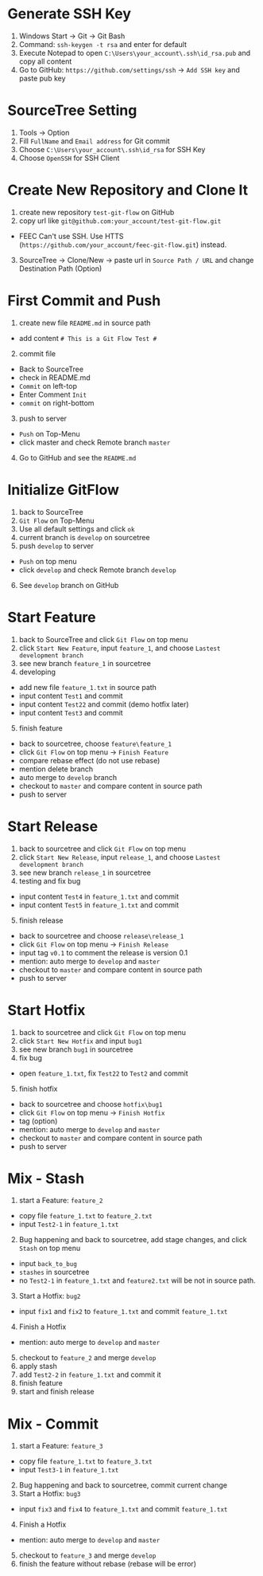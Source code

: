 # Generate SSH Key
1. Windows Start -> Git -> Git Bash
2. Command: `ssh-keygen -t rsa` and enter for default
3. Execute Notepad to open `C:\Users\your_account\.ssh\id_rsa.pub` and copy all content
4. Go to GitHub: `https://github.com/settings/ssh` -> `Add SSH key` and paste pub key

# SourceTree Setting
1. Tools -> Option
2. Fill `FullName` and `Email address` for Git commit
3. Choose `C:\Users\your_account\.ssh\id_rsa` for SSH Key
4. Choose `OpenSSH` for SSH Client

# Create New Repository and Clone It 
1. create new repository `test-git-flow` on GitHub
2. copy url like `git@github.com:your_account/test-git-flow.git`
  * FEEC Can't use SSH. Use HTTS (`https://github.com/your_account/feec-git-flow.git`) instead.
3. SourceTree -> Clone/New -> paste url in `Source Path / URL` and change Destination Path (Option)

# First Commit and Push
1. create new file `README.md` in source path
  * add content `# This is a Git Flow Test #`
2. commit file
  * Back to SourceTree
  * check in README.md
  * `Commit` on left-top
  * Enter Comment `Init`
  * `commit` on right-bottom
3. push to server
  * `Push` on Top-Menu
  * click master and check Remote branch `master`
4. Go to GitHub and see the `README.md`

# Initialize GitFlow
1. back to SourceTree
2. `Git Flow` on Top-Menu
3. Use all default settings and click `ok`
4. current branch is `develop` on sourcetree
5. push `develop` to server
  * `Push` on top menu
  * click `develop` and check Remote branch `develop`
6. See `develop` branch on GitHub

# Start Feature
1. back to SourceTree and click `Git Flow` on top menu
2. click `Start New Feature`, input `feature_1`, and choose `Lastest development branch`
3. see new branch `feature_1` in sourcetree
4. developing
  * add new file `feature_1.txt` in source path
  * input content `Test1` and commit
  * input content `Test22` and commit (demo hotfix later)
  * input content `Test3` and commit
5. finish feature
  * back to sourcetree, choose `feature\feature_1` 
  * click `Git Flow` on top menu -> `Finish Feature`
  * compare rebase effect (do not use rebase)
  * mention delete branch
  * auto merge to `develop` branch
  * checkout to `master` and compare content in source path
  * push to server

# Start Release
1. back to sourcetree and click `Git Flow` on top menu
2. click `Start New Release`, input `release_1`, and choose `Lastest development branch`
3. see new branch `release_1` in sourcetree
4. testing and fix bug
  * input content `Test4` in `feature_1.txt` and commit
  * input content `Test5` in `feature_1.txt` and commit
5. finish release
  * back to sourcetree and choose `release\release_1`
  * click `Git Flow` on top menu -> `Finish Release`
  * input tag `v0.1` to comment the release is version 0.1
  * mention: auto merge to `develop` and `master`
  * checkout to `master` and compare content in source path
  * push to server

# Start Hotfix
1. back to sourcetree and click `Git Flow` on top menu
2. click `Start New Hotfix` and input `bug1`
3. see new branch `bug1` in sourcetree
4. fix bug
  * open `feature_1.txt`, fix `Test22` to `Test2` and commit
5. finish hotfix
  * back to sourcetree and choose `hotfix\bug1`
  * click `Git Flow` on top menu -> `Finish Hotfix`
  * tag (option)
  * mention: auto merge to `develop` and `master`
  * checkout to `master` and compare content in source path
  * push to server

# Mix - Stash
1. start a Feature: `feature_2`
  * copy file `feature_1.txt` to `feature_2.txt`
  * input `Test2-1` in `feature_1.txt`
2. Bug happening and back to sourcetree, add stage changes, and click `Stash` on top menu
  * input `back_to_bug`
  * `stashes` in sourcetree
  * no `Test2-1` in `feature_1.txt` and `feature2.txt` will be not in source path.
3. Start a Hotfix: `bug2`
  * input `fix1` and `fix2` to `feature_1.txt` and commit `feature_1.txt`
4. Finish a Hotfix
  * mention: auto merge to `develop` and `master`
5. checkout to `feature_2` and merge `develop`
6. apply stash
7. add `Test2-2` in `feature_1.txt` and commit it
8. finish feature
9. start and finish release

# Mix - Commit
1. start a Feature: `feature_3`
  * copy file `feature_1.txt` to `feature_3.txt`
  * input `Test3-1` in `feature_1.txt`
2. Bug happening and back to sourcetree, commit current change
3. Start a Hotfix: `bug3`
  * input `fix3` and `fix4` to `feature_1.txt` and commit `feature_1.txt`
4. Finish a Hotfix
  * mention: auto merge to `develop` and `master`
5. checkout to `feature_3` and merge `develop`
6. finish the feature without rebase (rebase will be error)
